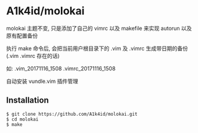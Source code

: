 # A1k4id/molokai


molokai 主题不变, 只是添加了自己的 vimrc 以及 makefile 来实现 autorun 以及原有配置备份

执行 make 命令后, 会把当前用户根目录下的 .vim 及 .vimrc 生成带日期的备份(.vim .vimrc 存在的话)

如: .vim_20171116_1508 .vimrc_20171116_1508

自动安装 vundle.vim 插件管理


## Installation


```
$ git clone https://github.com/A1k4id/molokai.git
$ cd molokai
$ make
```
